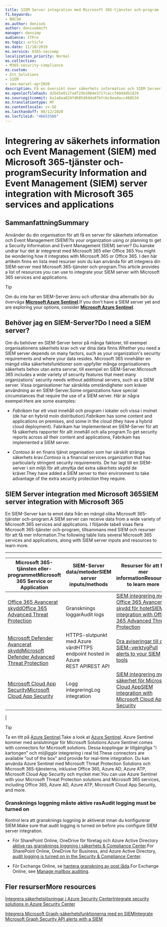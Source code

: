 ```yaml
---
title: SIEM Server integration med Microsoft 365-tjänster och-program
f1.keywords:
- NOCSH
ms.author: deniseb
author: denisebmsft
manager: dansimp
audience: ITPro
ms.topic: article
ms.date: 11/18/2019
ms.service: O365-seccomp
localization_priority: Normal
ms.collection:
- M365-security-compliance
ms.custom:
- Ent_Solutions
- SIEM
- seo-marvel-apr2020
description: Få en översikt över säkerhets information och SIEM Server integration med Microsoft 365-molntjänster och-program
ms.openlocfilehash: d2be5e0127adf25b3884e3717caccf60d4db1d28
ms.sourcegitcommit: 6a1a8aa024fd685d04da97bfcbc8eadacc488534
ms.translationtype: MT
ms.contentlocale: sv-SE
ms.lasthandoff: 08/12/2020
ms.locfileid: "46653586"
---
```

# <a name="security-information-and-event-management-siem-server-integration-with-microsoft-365-services-and-applications"></a><span data-ttu-id="d1a3e-103">Integrering av säkerhets information och Event Management (SIEM) med Microsoft 365-tjänster och-program</span><span class="sxs-lookup"><span data-stu-id="d1a3e-103">Security Information and Event Management (SIEM) server integration with Microsoft 365 services and applications</span></span>

## <a name="summary"></a><span data-ttu-id="d1a3e-104">Sammanfattning</span><span class="sxs-lookup"><span data-stu-id="d1a3e-104">Summary</span></span>

<span data-ttu-id="d1a3e-105">Använder du din organisation för att få en server för säkerhets information och Event Management (SIEM)?</span><span class="sxs-lookup"><span data-stu-id="d1a3e-105">Is your organization using or planning to get a Security Information and Event Management (SIEM) server?</span></span> <span data-ttu-id="d1a3e-106">Du kanske undrar hur det är integrerat med Microsoft 365 eller Office 365.</span><span class="sxs-lookup"><span data-stu-id="d1a3e-106">You might be wondering how it integrates with Microsoft 365 or Office 365.</span></span> <span data-ttu-id="d1a3e-107">I den här artikeln finns en lista med resurser som du kan använda för att integrera din SIEM-server med Microsoft 365-tjänster och-program.</span><span class="sxs-lookup"><span data-stu-id="d1a3e-107">This article provides a list of resources you can use to integrate your SIEM server with Microsoft 365 services and applications.</span></span>

> [!TIP]
> <span data-ttu-id="d1a3e-108">Om du inte har en SIEM-Server ännu och utforskar dina alternativ bör du överväga **[Microsoft Azure Sentinel](https://docs.microsoft.com/azure/sentinel/overview)**.</span><span class="sxs-lookup"><span data-stu-id="d1a3e-108">If you don't have a SIEM server yet and are exploring your options, consider **[Microsoft Azure Sentinel](https://docs.microsoft.com/azure/sentinel/overview)**.</span></span>

## <a name="do-i-need-a-siem-server"></a><span data-ttu-id="d1a3e-109">Behöver jag en SIEM-Server?</span><span class="sxs-lookup"><span data-stu-id="d1a3e-109">Do I need a SIEM server?</span></span>

<span data-ttu-id="d1a3e-110">Om du behöver en SIEM-Server beror på många faktorer, till exempel organisationens säkerhets krav och var dina data finns.</span><span class="sxs-lookup"><span data-stu-id="d1a3e-110">Whether you need a SIEM server depends on many factors, such as your organization's security requirements and where your data resides.</span></span> <span data-ttu-id="d1a3e-111">Microsoft 365 innehåller en mängd olika säkerhetsfunktioner som uppfyller många organisationers säkerhets behov utan extra servrar, till exempel en SIEM-Server.</span><span class="sxs-lookup"><span data-stu-id="d1a3e-111">Microsoft 365 includes a wide variety of security features that meet many organizations' security needs without additional servers, such as a SIEM server.</span></span> <span data-ttu-id="d1a3e-112">Vissa organisationer har särskilda omständigheter som kräver användning av en SIEM-Server.</span><span class="sxs-lookup"><span data-stu-id="d1a3e-112">Some organizations have special circumstances that require the use of a SIEM server.</span></span> <span data-ttu-id="d1a3e-113">Här är några exempel:</span><span class="sxs-lookup"><span data-stu-id="d1a3e-113">Here are some examples:</span></span>

- <span data-ttu-id="d1a3e-114">*Fabrikam* har ett visst innehåll och program i lokaler och vissa i molnet (de har en hybrid moln distribution).</span><span class="sxs-lookup"><span data-stu-id="d1a3e-114">*Fabrikam* has some content and applications on premises, and some in the cloud (they have a hybrid cloud deployment).</span></span> <span data-ttu-id="d1a3e-115">Fabrikam har implementerat en SIEM-Server för att få säkerhets rapporter för allt innehåll och alla program.</span><span class="sxs-lookup"><span data-stu-id="d1a3e-115">To get security reports across all their content and applications, Fabrikam has implemented a SIEM server.</span></span>

- <span data-ttu-id="d1a3e-116">*Contoso* är en finans tjänst organisation som har särskilt stränga säkerhets krav.</span><span class="sxs-lookup"><span data-stu-id="d1a3e-116">*Contoso* is a financial services organization that has particularly stringent security requirements.</span></span> <span data-ttu-id="d1a3e-117">De har lagt till en SIEM-server i sin miljö för att utnyttja det extra säkerhets skydd de kräver.</span><span class="sxs-lookup"><span data-stu-id="d1a3e-117">They have added a SIEM server to their environment to take advantage of the extra security protection they require.</span></span>

## <a name="siem-server-integration-with-microsoft-365"></a><span data-ttu-id="d1a3e-118">SIEM Server integration med Microsoft 365</span><span class="sxs-lookup"><span data-stu-id="d1a3e-118">SIEM server integration with Microsoft 365</span></span>

<span data-ttu-id="d1a3e-119">En SIEM-Server kan ta emot data från en mängd olika Microsoft 365-tjänster och-program.</span><span class="sxs-lookup"><span data-stu-id="d1a3e-119">A SIEM server can receive data from a wide variety of Microsoft 365 services and applications.</span></span> <span data-ttu-id="d1a3e-120">I följande tabell visas flera Microsoft 365-tjänster och-program, tillsammans med SIEM och resurser för att få mer information.</span><span class="sxs-lookup"><span data-stu-id="d1a3e-120">The following table lists several Microsoft 365 services and applications, along with SIEM server inputs and resources to learn more.</span></span>

****

|<span data-ttu-id="d1a3e-121">Microsoft 365-tjänsten eller-programmet</span><span class="sxs-lookup"><span data-stu-id="d1a3e-121">Microsoft 365 Service or Application</span></span>|<span data-ttu-id="d1a3e-122">SIEM-Server data/metoder</span><span class="sxs-lookup"><span data-stu-id="d1a3e-122">SIEM server inputs/methods</span></span>|<span data-ttu-id="d1a3e-123">Resurser för att få mer information</span><span class="sxs-lookup"><span data-stu-id="d1a3e-123">Resources to learn more</span></span>|
|---|---|---|
|[<span data-ttu-id="d1a3e-124">Office 365 Avancerat skydd</span><span class="sxs-lookup"><span data-stu-id="d1a3e-124">Office 365 Advanced Threat Protection</span></span>](office-365-atp.md)|<span data-ttu-id="d1a3e-125">Gransknings loggar</span><span class="sxs-lookup"><span data-stu-id="d1a3e-125">Audit logs</span></span>|[<span data-ttu-id="d1a3e-126">SIEM integrering med Office 365 Avancerat skydd för hotet</span><span class="sxs-lookup"><span data-stu-id="d1a3e-126">SIEM integration with Office 365 Advanced Threat Protection</span></span>](siem-integration-with-office-365-ti.md)|
|[<span data-ttu-id="d1a3e-127">Microsoft Defender Avancerat skydd</span><span class="sxs-lookup"><span data-stu-id="d1a3e-127">Microsoft Defender Advanced Threat Protection</span></span>](https://docs.microsoft.com/windows/security/threat-protection/)|<span data-ttu-id="d1a3e-128">HTTPS-slutpunkt med Azure värd</span><span class="sxs-lookup"><span data-stu-id="d1a3e-128">HTTPS endpoint hosted in Azure</span></span> <br/><span data-ttu-id="d1a3e-129">REST API</span><span class="sxs-lookup"><span data-stu-id="d1a3e-129">REST API</span></span>|[<span data-ttu-id="d1a3e-130">Dra aviseringar till dina SIEM-verktyg</span><span class="sxs-lookup"><span data-stu-id="d1a3e-130">Pull alerts to your SIEM tools</span></span>](https://docs.microsoft.com/windows/security/threat-protection/microsoft-defender-atp/configure-siem)|
|[<span data-ttu-id="d1a3e-131">Microsoft Cloud App Security</span><span class="sxs-lookup"><span data-stu-id="d1a3e-131">Microsoft Cloud App Security</span></span>](https://docs.microsoft.com/cloud-app-security/what-is-cloud-app-security)|<span data-ttu-id="d1a3e-132">Logg integrering</span><span class="sxs-lookup"><span data-stu-id="d1a3e-132">Log integration</span></span>|[<span data-ttu-id="d1a3e-133">SIEM integrering med säkerhet för Microsoft Cloud App</span><span class="sxs-lookup"><span data-stu-id="d1a3e-133">SIEM integration with Microsoft Cloud App Security</span></span>](https://docs.microsoft.com/cloud-app-security/siem)|
|

> [!TIP]
> <span data-ttu-id="d1a3e-134">Ta en titt på [Azure Sentinel](https://docs.microsoft.com/azure/sentinel/overview).</span><span class="sxs-lookup"><span data-stu-id="d1a3e-134">Take a look at [Azure Sentinel](https://docs.microsoft.com/azure/sentinel/overview).</span></span> <span data-ttu-id="d1a3e-135">Azure Sentinel kommer med anslutningar för Microsoft Solutions.</span><span class="sxs-lookup"><span data-stu-id="d1a3e-135">Azure Sentinel comes with connectors for Microsoft solutions.</span></span> <span data-ttu-id="d1a3e-136">Dessa kopplingar är tillgängliga "i kartongen" och möjliggör integrering i real tid.</span><span class="sxs-lookup"><span data-stu-id="d1a3e-136">These connectors are available "out of the box" and provide for real-time integration.</span></span> <span data-ttu-id="d1a3e-137">Du kan använda Azure Sentinel med Microsoft Threat Protection Solutions och Microsoft 365-tjänsterna, inklusive Office 365, Azure AD, Azure ATP, Microsoft Cloud App Security och mycket mer.</span><span class="sxs-lookup"><span data-stu-id="d1a3e-137">You can use Azure Sentinel with your Microsoft Threat Protection solutions and Microsoft 365 services, including Office 365, Azure AD, Azure ATP, Microsoft Cloud App Security, and more.</span></span>

### <a name="audit-logging-must-be-turned-on"></a><span data-ttu-id="d1a3e-138">Gransknings loggning måste aktive ras</span><span class="sxs-lookup"><span data-stu-id="d1a3e-138">Audit logging must be turned on</span></span>

<span data-ttu-id="d1a3e-139">Kontrol lera att gransknings loggning är aktiverat innan du konfigurerar SIEM.</span><span class="sxs-lookup"><span data-stu-id="d1a3e-139">Make sure that audit logging is turned on before you configure SIEM server integration.</span></span>

- <span data-ttu-id="d1a3e-140">För SharePoint Online, OneDrive för företag och Azure Active Directory [aktive ras gransknings loggning i säkerhets & Compliance Center](../../compliance/turn-audit-log-search-on-or-off.md).</span><span class="sxs-lookup"><span data-stu-id="d1a3e-140">For SharePoint Online, OneDrive for Business, and Azure Active Directory, [audit logging is turned on in the Security & Compliance Center](../../compliance/turn-audit-log-search-on-or-off.md).</span></span>

- <span data-ttu-id="d1a3e-141">För Exchange Online, se [hantera granskning av post låda](../../compliance/enable-mailbox-auditing.md).</span><span class="sxs-lookup"><span data-stu-id="d1a3e-141">For Exchange Online, see [Manage mailbox auditing](../../compliance/enable-mailbox-auditing.md).</span></span>

## <a name="more-resources"></a><span data-ttu-id="d1a3e-142">Fler resurser</span><span class="sxs-lookup"><span data-stu-id="d1a3e-142">More resources</span></span>

[<span data-ttu-id="d1a3e-143">Integrera säkerhetslösningar i Azure Security Center</span><span class="sxs-lookup"><span data-stu-id="d1a3e-143">Integrate security solutions in Azure Security Center</span></span>](https://docs.microsoft.com/azure/security-center/security-center-partner-integration#exporting-data-to-a-siem)

[<span data-ttu-id="d1a3e-144">Integrera Microsoft Graph-säkerhetsfunktionerna med en SIEM</span><span class="sxs-lookup"><span data-stu-id="d1a3e-144">Integrate Microsoft Graph Security API alerts with a SIEM</span></span>](https://docs.microsoft.com/graph/security-integration)
